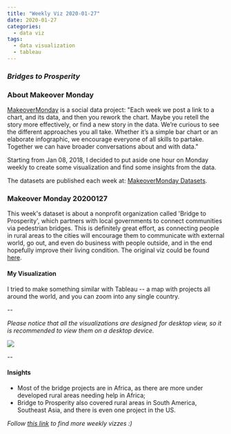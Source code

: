 ```yaml
---
title: "Weekly Viz 2020-01-27"
date: 2020-01-27
categories:
  - data viz
tags:
  - data visualization
  - tableau
---
```


### *Bridges to Prosperity*


### About Makeover Monday

[MakeoverMonday](http://www.makeovermonday.co.uk/) is a social data project:
"Each week we post a link to a chart, and its data, and then you rework the chart.
Maybe you retell the story more effectively, or find a new story in the data.
We’re curious to see the different approaches you all take. Whether it’s a simple bar chart or an elaborate infographic, we encourage everyone of all skills to partake.
Together we can have broader conversations about and with data."

Starting from Jan 08, 2018, I decided to put aside one hour on Monday weekly to create some visualization and find some insights from the data.

The datasets are published each week at: [MakeoverMonday Datasets](http://www.makeovermonday.co.uk/data/).

### Makeover Monday 20200127

This week's dataset is about a nonprofit organization called 'Bridge to Prosperity', which partners with local governments to connect communities via pedestrian bridges. This is definitely great effort, as connecting people in rural areas to the cities will encourage them to communicate with external world, go out, and even do business with people outside, and in the end hopefully improve their living condition. The original viz could be found [here](https://bridgestoprosperity.org/global-work/zambia/).  

#### My Visualization

I tried to make something similar with Tableau -- a map with projects all around the world, and you can zoom into any single country.  

--  

*Please notice that all the visualizations are designed for desktop view, so it is recommended to view them on a desktop device.*  

<div class='tableauPlaceholder' id='viz1580181547694' style='position: relative'>
<noscript><a href='#'>
  <img alt=' ' src='https:&#47;&#47;public.tableau.com&#47;static&#47;images&#47;Ma&#47;MakeOverMonday20200127BridgestoProsperity&#47;BridgestoProsperity&#47;1_rss.png' style='border: none' />
</a></noscript>
<object class='tableauViz'  style='display:none;'>
  <param name='host_url' value='https%3A%2F%2Fpublic.tableau.com%2F' />
  <param name='embed_code_version' value='3' />
  <param name='site_root' value='' />
  <param name='name' value='MakeOverMonday20200127BridgestoProsperity&#47;BridgestoProsperity' />
  <param name='tabs' value='no' />
  <param name='toolbar' value='yes' />
  <param name='static_image' value='https:&#47;&#47;public.tableau.com&#47;static&#47;images&#47;Ma&#47;MakeOverMonday20200127BridgestoProsperity&#47;BridgestoProsperity&#47;1.png' /> 
  <param name='animate_transition' value='yes' />
  <param name='display_static_image' value='yes' />
  <param name='display_spinner' value='yes' />
  <param name='display_overlay' value='yes' />
  <param name='display_count' value='yes' />
</object></div>       
<script type='text/javascript'>    
  var divElement = document.getElementById('viz1580181547694');                
  var vizElement = divElement.getElementsByTagName('object')[0];     
  if ( divElement.offsetWidth > 800 ) { vizElement.style.width='800px';vizElement.style.height='827px';} else if ( divElement.offsetWidth > 500 ) { vizElement.style.width='800px';vizElement.style.height='827px';} else { vizElement.style.width='100%';vizElement.style.height='1027px';}      
  var scriptElement = document.createElement('script');               
  scriptElement.src = 'https://public.tableau.com/javascripts/api/viz_v1.js'; 
  vizElement.parentNode.insertBefore(scriptElement, vizElement);    
</script>
  
  
--  

#### Insights
* Most of the bridge projects are in Africa, as there are more under developed rural areas needing help in Africa;   
* Bridge to Prosperity also covered rural areas in South America, Southeast Asia, and there is even one project in the US.  


*Follow [this link](https://yudong-94.github.io/personal-website/project/MakeOverMonday2020/) to find more weekly vizzes :)*